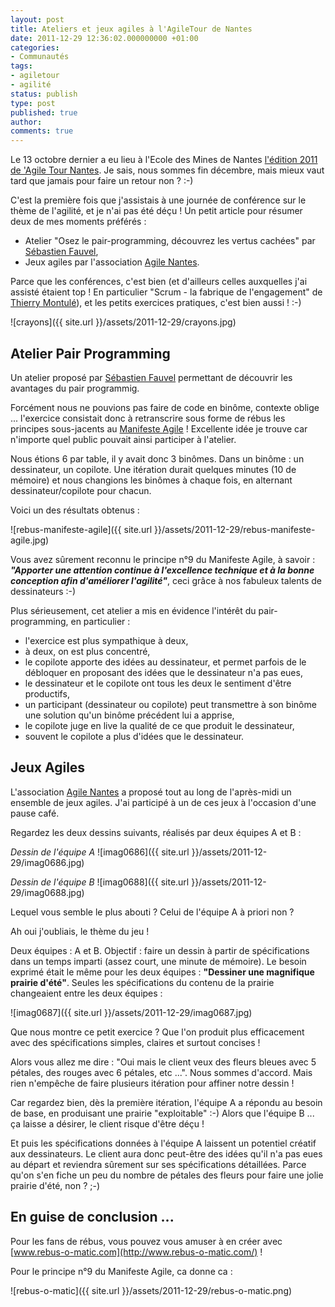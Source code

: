 ```yaml
---
layout: post
title: Ateliers et jeux agiles à l'AgileTour de Nantes
date: 2011-12-29 12:36:02.000000000 +01:00
categories:
- Communautés
tags:
- agiletour
- agilité
status: publish
type: post
published: true
author:
comments: true
---
```


Le 13 octobre dernier a eu lieu à l'Ecole des Mines de Nantes [l'édition 2011 de 'Agile Tour Nantes](http://at2011.agiletour.org/fr/at2011_nantes.html). Je sais, nous sommes fin décembre, mais mieux vaut tard que jamais pour faire un retour non ? :-)

C'est la première fois que j'assistais à une journée de conférence sur le thème de l'agilité, et je n'ai pas été déçu ! Un petit article pour résumer deux de mes moments préférés :

*   Atelier "Osez le pair-programming, découvrez les vertus cachées" par [Sébastien Fauvel](https://twitter.com/#!/sebfauvel),
*   Jeux agiles par l'association [Agile Nantes](http://www.agilenantes.org/).

Parce que les conférences, c'est bien (et d'ailleurs celles auxquelles j'ai assisté étaient top ! En particulier "Scrum - la fabrique de l'engagement" de [Thierry Montulé](http://www.esprit-agile.com/public/AT2010/Thierry_Montule_Scrum_Master_ou_maitre_manipule_en_manipulation.pdf)), et les petits exercices pratiques, c'est bien aussi ! :-)

![crayons]({{ site.url }}/assets/2011-12-29/crayons.jpg)

## Atelier Pair Programming

Un atelier proposé par [Sébastien Fauvel](https://twitter.com/#!/sebfauvel) permettant de découvrir les avantages du pair programmig.

Forcément nous ne pouvions pas faire de code en binôme, contexte oblige ... l'exercice consistait donc à retranscrire sous forme de rébus les principes sous-jacents au [Manifeste Agile](http://agilemanifesto.org/iso/fr/principles.html) ! Excellente idée je trouve car n'importe quel public pouvait ainsi participer à l'atelier.

Nous étions 6 par table, il y avait donc 3 binômes. Dans un binôme : un dessinateur, un copilote. Une itération durait quelques minutes (10 de mémoire) et nous changions les binômes à chaque fois, en alternant dessinateur/copilote pour chacun.

Voici un des résultats obtenus :

![rebus-manifeste-agile]({{ site.url }}/assets/2011-12-29/rebus-manifeste-agile.jpg)

Vous avez sûrement reconnu le principe n°9 du Manifeste Agile, à savoir : _**"Apporter une attention continue à l'excellence technique et à la bonne conception afin d'améliorer l'agilité"**_, ceci grâce à nos fabuleux talents de dessinateurs :-)

Plus sérieusement, cet atelier a mis en évidence l'intérêt du pair-programming, en particulier :

*   l'exercice est plus sympathique à deux,
*   à deux, on est plus concentré,
*   le copilote apporte des idées au dessinateur, et permet parfois de le débloquer en proposant des idées que le dessinateur n'a pas eues,
*   le dessinateur et le copilote ont tous les deux le sentiment d'être productifs,
*   un participant (dessinateur ou copilote) peut transmettre à son binôme une solution qu'un binôme précédent lui a apprise,
*   le copilote juge en live la qualité de ce que produit le dessinateur,
*   souvent le copilote a plus d'idées que le dessinateur.

## Jeux Agiles

L'association [Agile Nantes](http://www.agilenantes.org/) a proposé tout au long de l'après-midi un ensemble de jeux agiles. J'ai participé à un de ces jeux à l'occasion d'une pause café.

Regardez les deux dessins suivants, réalisés par deux équipes A et B :

_Dessin de l'équipe A_
![imag0686]({{ site.url }}/assets/2011-12-29/imag0686.jpg)

_Dessin de l'équipe B_
![imag0688]({{ site.url }}/assets/2011-12-29/imag0688.jpg)

Lequel vous semble le plus abouti ? Celui de l'équipe A à priori non ?

Ah oui j'oubliais, le thème du jeu !

Deux équipes : A et B. Objectif : faire un dessin à partir de spécifications dans un temps imparti (assez court, une minute de mémoire). Le besoin exprimé était le même pour les deux équipes : **"Dessiner une magnifique prairie d'été"**. Seules les spécifications du contenu de la prairie changeaient entre les deux équipes :

![imag0687]({{ site.url }}/assets/2011-12-29/imag0687.jpg)

Que nous montre ce petit exercice ? Que l'on produit plus efficacement avec des spécifications simples, claires et surtout concises !

Alors vous allez me dire : "Oui mais le client veux des fleurs bleues avec 5 pétales, des rouges avec 6 pétales, etc ...". Nous sommes d'accord. Mais rien n'empêche de faire plusieurs itération pour affiner notre dessin !

Car regardez bien, dès la première itération, l'équipe A a répondu au besoin de base, en produisant une prairie "exploitable" :-) Alors que l'équipe B ... ça laisse a désirer, le client risque d'être déçu !

Et puis les spécifications données à l'équipe A laissent un potentiel créatif aux dessinateurs. Le client aura donc peut-être des idées qu'il n'a pas eues au départ et reviendra sûrement sur ses spécifications détaillées. Parce qu'on s'en fiche un peu du nombre de pétales des fleurs pour faire une jolie prairie d'été, non ? ;-)

## En guise de conclusion ...

Pour les fans de rébus, vous pouvez vous amuser à en créer avec [www.rebus-o-matic.com](http://www.rebus-o-matic.com/) !

Pour le principe n°9 du Manifeste Agile, ca donne ca :

![rebus-o-matic]({{ site.url }}/assets/2011-12-29/rebus-o-matic.png)